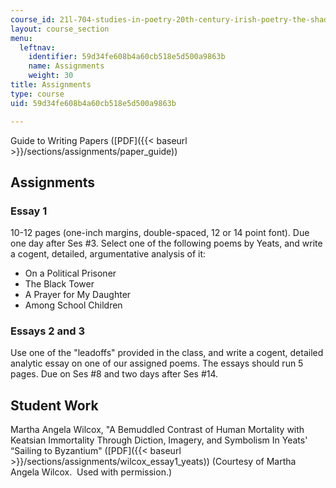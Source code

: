 ```yaml
---
course_id: 21l-704-studies-in-poetry-20th-century-irish-poetry-the-shadow-of-w-b-yeats-spring-2008
layout: course_section
menu:
  leftnav:
    identifier: 59d34fe608b4a60cb518e5d500a9863b
    name: Assignments
    weight: 30
title: Assignments
type: course
uid: 59d34fe608b4a60cb518e5d500a9863b

---
```


Guide to Writing Papers ([PDF]({{< baseurl >}}/sections/assignments/paper_guide))

Assignments
-----------

### Essay 1

10-12 pages (one-inch margins, double-spaced, 12 or 14 point font). Due one day after Ses #3. Select one of the following poems by Yeats, and write a cogent, detailed, argumentative analysis of it:

*   On a Political Prisoner
*   The Black Tower
*   A Prayer for My Daughter
*   Among School Children

### Essays 2 and 3

Use one of the "leadoffs" provided in the class, and write a cogent, detailed analytic essay on one of our assigned poems. The essays should run 5 pages. Due on Ses #8 and two days after Ses #14.

Student Work
------------

Martha Angela Wilcox, "A Bemuddled Contrast of Human Mortality with Keatsian Immortality Through Diction, Imagery, and Symbolism In Yeats' “Sailing to Byzantium" ([PDF]({{< baseurl >}}/sections/assignments/wilcox_essay1_yeats)) (Courtesy of Martha Angela Wilcox.  Used with permission.)
